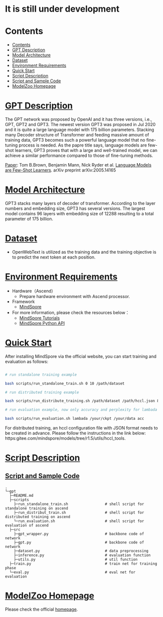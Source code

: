
# It is still under development

# Contents

- [Contents](#contents)
- [GPT Description](#bert-description)
- [Model Architecture](#model-architecture)
- [Dataset](#dataset)
- [Environment Requirements](#environment-requirements)
- [Quick Start](#quick-start)
- [Script Description](#script-description)
- [Script and Sample Code](#script-and-sample-code)
- [ModelZoo Homepage](#modelzoo-homepage)

# [GPT Description](#contents)

The GPT network was proposed by OpenAI and it has three versions, i.e., GPT, GPT2 and GPT3. The newest version GPT3 was proposed in Jul 2020 and it is quite a large language model with 175 billion parameters. Stacking many Decoder structure of Transformer and feeding massive amount of training data, GPT3 becomes such a powerful language model that no fine-tuning process is needed. As the papre title says, language models are few-shot learners, GPT3 proves that with a large and well-trained model, we can achieve a similar performance compared to those of fine-tuning methods.

[Paper](https://arxiv.org/abs/2005.14165):  Tom B.Brown, Benjamin Mann, Nick Ryder et al. [Language Models are Few-Shot Learners](https://arxiv.org/abs/2005.14165). arXiv preprint arXiv:2005.14165

# [Model Architecture](#contents)

GPT3 stacks many layers of decoder of transformer. According to the layer numbers and embedding size, GPT3 has several versions. The largest model contains 96 layers with embedding size of 12288 resulting to a total parameter of 175 billion.

# [Dataset](#contents)

- OpenWebText is utilized as the training data and the training objective is to predict the next token at each position.

# [Environment Requirements](#contents)

- Hardware（Ascend）
    - Prepare hardware environment with Ascend processor.
- Framework
    - [MindSpore](https://gitee.com/mindspore/mindspore)
- For more information, please check the resources below：
    - [MindSpore Tutorials](https://www.mindspore.cn/tutorials/en/master/index.html)
    - [MindSpore Python API](https://www.mindspore.cn/docs/api/en/master/index.html)

# [Quick Start](#contents)

After installing MindSpore via the official website, you can start training and evaluation as follows:

```bash

# run standalone training example

bash scripts/run_standalone_train.sh 0 10 /path/dataset

# run distributed training example

bash scripts/run_distribute_training.sh /path/dataset /path/hccl.json 8

# run evaluation example, now only accuracy and perplexity for lambada and wikitext103 are supported

bash scripts/run_evaluation.sh lambada /your/ckpt /your/data acc

```

For distributed training, an hccl configuration file with JSON format needs to be created in advance.
Please follow the instructions in the link below:
https:gitee.com/mindspore/models/tree/r1.5/utils/hccl_tools.

# [Script Description](#contents)

## [Script and Sample Code](#contents)

```shell
.
└─gpt
  ├─README.md
  ├─scripts
    ├─run_standalone_train.sh                 # shell script for standalone training on ascend
    ├─run_distribut_train.sh                  # shell script for distributed training on ascend
    └─run_evaluation.sh                       # shell script for evaluation of ascend
  ├─src
    ├─gpt_wrapper.py                          # backbone code of network
    ├─gpt.py                                  # backbone code of network
    ├─dataset.py                              # data preprocessing
    ├─inference.py                            # evaluation function
    ├─utils.py                                # util function
  ├─train.py                                  # train net for training phase
  └─eval.py                                   # eval net for evaluation
```

# [ModelZoo Homepage](#contents)

Please check the official [homepage](https://gitee.com/mindspore/models).
